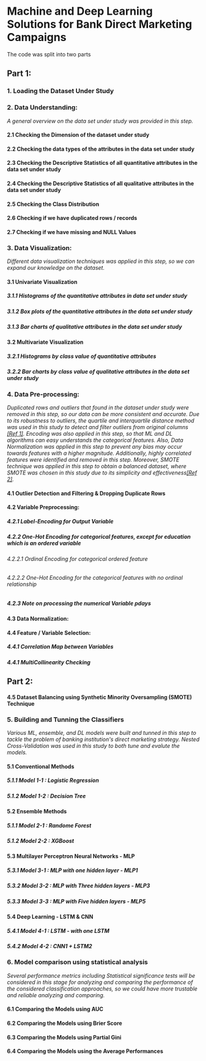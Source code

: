 # Machine and Deep Learning Solutions for Bank Direct Marketing Campaigns
The code was split into two parts
<br>
## Part 1: 
### 1. Loading the Dataset Under Study
### 2. Data Understanding: 
<i> A general overview on the data set under study was provided in this step.</i>
#### 2.1 Checking the Dimension of the dataset under study
#### 2.2 Checking the data types of the attributes in the data set under study
#### 2.3 Checking the Descriptive Statistics of all quantitative attributes in the data set under study
#### 2.4 Checking the Descriptive Statistics of all qualitative attributes in the data set under study 
#### 2.5 Checking the Class Distribution
#### 2.6 Checking if we have duplicated rows / records
#### 2.7 Checking if we have missing and NULL Values

### 3. Data Visualization: 
<i> Different data visualization techniques was applied in this step, so we can expand our knowledge on the dataset.</i> 
#### 3.1 Univariate Visualization
##### 3.1.1 Histograms of the quantitative attributes in data set under study
##### 3.1.2 Box plots of the quantitative attributes in the data set under study
##### 3.1.3 Bar charts of qualitative attributes in the data set under study

#### 3.2 Multivariate Visualization
##### 3.2.1 Histograms by class value of quantitative attributes
##### 3.2.2 Bar charts by class value of qualitative attributes in the data set under study

### 4. Data Pre-processing: 
<i> Duplicated rows and outliers that found in the dataset under study were removed in this step, so our data can be more consistent and accurate. Due to its robustness to outliers, the quartile and interquartile distance method was used in this study to detect and filter outliers from original columns <a href="https://www.sciencedirect.com/science/article/abs/pii/S235293852030639X">[Ref 1]</a>. Encoding was also applied in this step, so that ML and DL algorithms can easy understands the categorical features. Also, Data Normalization was applied in this step to prevent any bias may occur towards features with a higher magnitude. Additionally, highly correlated features were identified and removed in this step. Moreover, SMOTE technique was applied in this step to obtain a balanced dataset, where SMOTE was chosen in this study due to its simplicity and effectiveness<a href="https://www.sciencedirect.com/science/article/pii/S1532046416301071">[Ref 2]</a>.</i> 
#### 4.1 Outlier Detection and Filtering & Dropping Duplicate Rows
#### 4.2 Variable Preprocessing: 
##### 4.2.1 Label-Encoding for Output Variable
##### 4.2.2 One-Hot Encoding for categorical features, except for education which is an ordered variable
###### 4.2.2.1 Ordinal Encoding for categorical ordered feature
###### 4.2.2.2 One-Hot Encoding for the categorical features with no ordinal relationship
##### 4.2.3 Note on processing the numerical Variable pdays
#### 4.3 Data Normalization: 
#### 4.4 Feature / Variable Selection: 
##### 4.4.1 Correlation Map between Variables
##### 4.4.1 MultiCollinearity Checking

## Part 2: 
#### 4.5 Dataset Balancing using Synthetic Minority Oversampling (SMOTE) Technique
### 5. Building and Tunning the Classifiers
<i>Various ML, ensemble, and DL models were built and tunned in this step to tackle the problem of banking institution's direct marketing strategy. Nested Cross-Validation was used in this study to both tune and evalute the models.</i>
#### 5.1 Conventional Methods
##### 5.1.1 Model 1-1 : Logistic Regression
##### 5.1.2 Model 1-2 : Decision Tree
#### 5.2 Ensemble Methods
##### 5.1.1 Model 2-1 : Randome Forest
##### 5.1.2 Model 2-2 : XGBoost 
#### 5.3 Multilayer Perceptron Neural Networks - MLP
##### 5.3.1 Model 3-1 : MLP with one hidden layer - MLP1
##### 5.3.2 Model 3-2 : MLP with Three hidden layers - MLP3 
##### 5.3.3 Model 3-3 : MLP with Five hidden layers - MLP5
#### 5.4 Deep Learning - LSTM & CNN
##### 5.4.1 Model 4-1 : LSTM - with one LSTM
##### 5.4.2 Model 4-2 : CNN1 + LSTM2

### 6. Model comparison using statistical analysis 
<i>Several performance metrics including Statistical significance tests will be considered in this stage for analyzing and comparing the performance of the considered classification approaches, so we could have more trustable and reliable analyzing and comparing.</i>
#### 6.1 Comparing the Models using AUC
#### 6.2 Comparing  the Models using Brier Score
#### 6.3 Comparing the Models using Partial Gini
#### 6.4 Comparing the Models using the Average Performances
